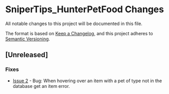 # SniperTips_HunterPetFood Changes

All notable changes to this project will be documented in this file.

The format is based on [Keep a Changelog](https://keepachangelog.com/en/1.0.0/),
and this project adheres to [Semantic Versioning](https://semver.org/spec/v2.0.0.html).

## [Unreleased]

### Fixes
 - [Issue 2](https://github.com/ps-wow/SniperTips_HunterPetFood/issues/2) - Bug: When hovering over an item with a pet of type not in the database get an item error.
